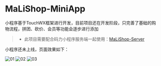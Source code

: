 # MaLiShop-MiniApp

小程序基于TouchWX框架进行开发，目前项目还在开发阶段，只完善了基础的购物流程，拼团、砍价、会员等功能会逐步进行添加

> * 此项目需要配合码力小程序服务端一起使用：[MaLiShop-Server](https://github.com/eoen/MaLiShop-Server)

小程序还未上线，页面效果如下：

![01](https://cdn.maliapi.cn/image/20180820171258.jpg)
![02](https://cdn.maliapi.cn/image/20180820214234.jpg) 
![03](https://cdn.maliapi.cn/image/20180820263713.jpg)

